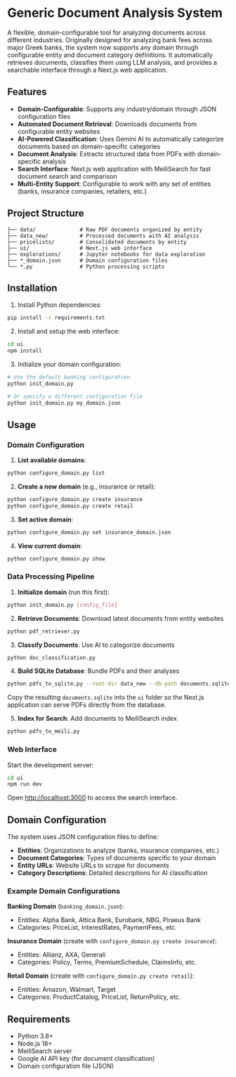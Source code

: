 # Generic Document Analysis System

A flexible, domain-configurable tool for analyzing documents across different industries. Originally designed for analyzing bank fees across major Greek banks, the system now supports any domain through configurable entity and document category definitions. It automatically retrieves documents, classifies them using LLM analysis, and provides a searchable interface through a Next.js web application.

## Features

- **Domain-Configurable**: Supports any industry/domain through JSON configuration files
- **Automated Document Retrieval**: Downloads documents from configurable entity websites
- **AI-Powered Classification**: Uses Gemini AI to automatically categorize documents based on domain-specific categories
- **Document Analysis**: Extracts structured data from PDFs with domain-specific analysis
- **Search Interface**: Next.js web application with MeiliSearch for fast document search and comparison
- **Multi-Entity Support**: Configurable to work with any set of entities (banks, insurance companies, retailers, etc.)

## Project Structure

```
├── data/              # Raw PDF documents organized by entity
├── data_new/          # Processed documents with AI analysis
├── pricelists/        # Consolidated documents by entity
├── ui/                # Next.js web interface
├── explorations/      # Jupyter notebooks for data exploration
├── *_domain.json      # Domain configuration files
└── *.py               # Python processing scripts
```

## Installation

1. Install Python dependencies:
```bash
pip install -r requirements.txt
```

2. Install and setup the web interface:
```bash
cd ui
npm install
```

3. Initialize your domain configuration:
```bash
# Use the default banking configuration
python init_domain.py

# Or specify a different configuration file
python init_domain.py my_domain.json
```

## Usage

### Domain Configuration

1. **List available domains**:
```bash
python configure_domain.py list
```

2. **Create a new domain** (e.g., insurance or retail):
```bash
python configure_domain.py create insurance
python configure_domain.py create retail
```

3. **Set active domain**:
```bash
python configure_domain.py set insurance_domain.json
```

4. **View current domain**:
```bash
python configure_domain.py show
```

### Data Processing Pipeline

1. **Initialize domain** (run this first):
```bash
python init_domain.py [config_file]
```

2. **Retrieve Documents**: Download latest documents from entity websites
```bash
python pdf_retriever.py
```

3. **Classify Documents**: Use AI to categorize documents
```bash
python doc_classification.py
```

4. **Build SQLite Database**: Bundle PDFs and their analyses
```bash
python pdfs_to_sqlite.py --root-dir data_new --db-path documents.sqlite
```

Copy the resulting `documents.sqlite` into the `ui` folder so the
Next.js application can serve PDFs directly from the database.

5. **Index for Search**: Add documents to MeiliSearch index
```bash
python pdfs_to_meili.py
```

### Web Interface

Start the development server:
```bash
cd ui
npm run dev
```

Open [http://localhost:3000](http://localhost:3000) to access the search interface.

## Domain Configuration

The system uses JSON configuration files to define:

- **Entities**: Organizations to analyze (banks, insurance companies, etc.)
- **Document Categories**: Types of documents specific to your domain
- **Entity URLs**: Website URLs to scrape for documents
- **Category Descriptions**: Detailed descriptions for AI classification

### Example Domain Configurations

**Banking Domain** (`banking_domain.json`):
- Entities: Alpha Bank, Attica Bank, Eurobank, NBG, Piraeus Bank
- Categories: PriceList, InterestRates, PaymentFees, etc.

**Insurance Domain** (create with `configure_domain.py create insurance`):
- Entities: Allianz, AXA, Generali
- Categories: Policy, Terms, PremiumSchedule, ClaimsInfo, etc.

**Retail Domain** (create with `configure_domain.py create retail`):
- Entities: Amazon, Walmart, Target  
- Categories: ProductCatalog, PriceList, ReturnPolicy, etc.

## Requirements

- Python 3.8+
- Node.js 18+
- MeiliSearch server
- Google AI API key (for document classification)
- Domain configuration file (JSON)